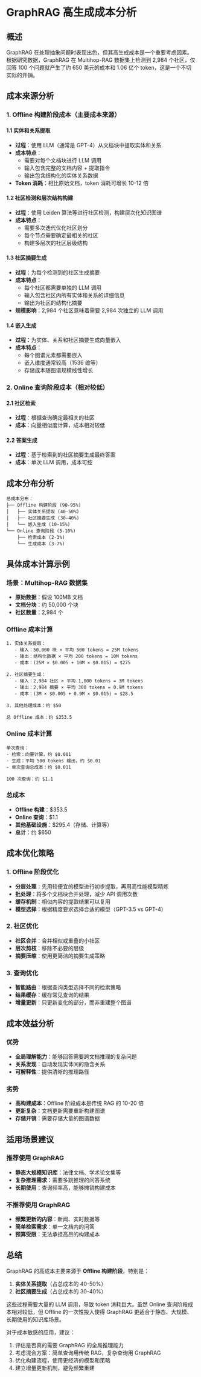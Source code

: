 # GraphRAG 高生成成本分析

## 概述

GraphRAG 在处理抽象问题时表现出色，但其高生成成本是一个重要考虑因素。根据研究数据，GraphRAG 在 Multihop-RAG 数据集上检测到 2,984 个社区，仅回答 100 个问题就产生了约 650 美元的成本和 1.06 亿个 token，这是一个不切实际的开销。

## 成本来源分析

### 1. Offline 构建阶段成本（主要成本来源）

#### 1.1 实体和关系提取
- **过程**：使用 LLM（通常是 GPT-4）从文档块中提取实体和关系
- **成本特点**：
  - 需要对每个文档块进行 LLM 调用
  - 输入包含完整的文档内容 + 提取指令
  - 输出包含结构化的实体关系数据
- **Token 消耗**：相比原始文档，token 消耗可增长 10-12 倍

#### 1.2 社区检测和层次结构构建
- **过程**：使用 Leiden 算法等进行社区检测，构建层次化知识图谱
- **成本特点**：
  - 需要多次迭代优化社区划分
  - 每个节点需要确定最相关的社区
  - 构建多层次的社区层级结构

#### 1.3 社区摘要生成
- **过程**：为每个检测到的社区生成摘要
- **成本特点**：
  - 每个社区都需要单独的 LLM 调用
  - 输入包含社区内所有实体和关系的详细信息
  - 输出为社区的结构化摘要
- **规模影响**：2,984 个社区意味着需要 2,984 次独立的 LLM 调用

#### 1.4 嵌入生成
- **过程**：为实体、关系和社区摘要生成向量嵌入
- **成本特点**：
  - 每个图谱元素都需要嵌入
  - 嵌入维度通常较高（1536 维等）
  - 存储成本随图谱规模线性增长

### 2. Online 查询阶段成本（相对较低）

#### 2.1 社区检索
- **过程**：根据查询确定最相关的社区
- **成本**：向量相似度计算，成本相对较低

#### 2.2 答案生成
- **过程**：基于检索到的社区摘要生成最终答案
- **成本**：单次 LLM 调用，成本可控

## 成本分布分析

```
总成本分布：
├── Offline 构建阶段 (90-95%)
│   ├── 实体关系提取 (40-50%)
│   ├── 社区摘要生成 (30-40%)
│   └── 嵌入生成 (10-15%)
└── Online 查询阶段 (5-10%)
    ├── 检索成本 (2-3%)
    └── 生成成本 (3-7%)
```

## 具体成本计算示例

### 场景：Multihop-RAG 数据集
- **原始数据**：假设 100MB 文档
- **文档分块**：约 50,000 个块
- **社区数量**：2,984 个

### Offline 成本计算
```
1. 实体关系提取：
   - 输入：50,000 块 × 平均 500 tokens = 25M tokens
   - 输出：结构化数据 × 平均 200 tokens = 10M tokens
   - 成本：(25M × $0.005 + 10M × $0.015) = $275

2. 社区摘要生成：
   - 输入：2,984 社区 × 平均 1,000 tokens = 3M tokens  
   - 输出：2,984 摘要 × 平均 300 tokens = 0.9M tokens
   - 成本：(3M × $0.005 + 0.9M × $0.015) = $28.5

3. 其他处理成本：约 $50

总 Offline 成本：约 $353.5
```

### Online 成本计算
```
单次查询：
- 检索：向量计算，约 $0.001
- 生成：平均 500 tokens 输出，约 $0.01
- 单次查询总成本：约 $0.011

100 次查询：约 $1.1
```

### 总成本
- **Offline 构建**：$353.5
- **Online 查询**：$1.1
- **其他基础设施**：$295.4（存储、计算等）
- **总计**：约 $650

## 成本优化策略

### 1. Offline 阶段优化
- **分层处理**：先用较便宜的模型进行初步提取，再用高性能模型精炼
- **批处理**：将多个文档块合并处理，减少 API 调用次数
- **缓存机制**：相似内容的提取结果可以复用
- **模型选择**：根据精度要求选择合适的模型（GPT-3.5 vs GPT-4）

### 2. 社区优化
- **社区合并**：合并相似或重叠的小社区
- **层次剪枝**：移除不必要的层级
- **摘要压缩**：使用更简洁的摘要生成策略

### 3. 查询优化
- **智能路由**：根据查询类型选择不同的检索策略
- **结果缓存**：缓存常见查询的结果
- **增量更新**：只更新变化的部分，而非重建整个图谱

## 成本效益分析

### 优势
- **全局理解能力**：能够回答需要跨文档推理的复杂问题
- **关系发现**：自动发现实体间的隐含关系
- **可解释性**：提供清晰的推理路径

### 劣势
- **高构建成本**：Offline 阶段成本是传统 RAG 的 10-20 倍
- **更新复杂**：文档更新需要重新构建图谱
- **存储开销**：需要存储大量的图谱数据

## 适用场景建议

### 推荐使用 GraphRAG
- **静态大规模知识库**：法律文档、学术论文集等
- **复杂推理需求**：需要多跳推理的问答系统
- **长期使用**：查询频率高，能够摊销构建成本

### 不推荐使用 GraphRAG
- **频繁更新的内容**：新闻、实时数据等
- **简单检索需求**：单一文档内的问答
- **预算受限**：无法承担高昂的构建成本

## 总结

GraphRAG 的高成本主要来源于 **Offline 构建阶段**，特别是：
1. **实体关系提取**（占总成本的 40-50%）
2. **社区摘要生成**（占总成本的 30-40%）

这些过程需要大量的 LLM 调用，导致 token 消耗巨大。虽然 Online 查询阶段成本相对较低，但 Offline 的一次性投入使得 GraphRAG 更适合于静态、大规模、长期使用的知识库场景。

对于成本敏感的应用，建议：
1. 评估是否真的需要 GraphRAG 的全局推理能力
2. 考虑混合方案：简单查询用传统 RAG，复杂查询用 GraphRAG
3. 优化构建流程，使用更经济的模型和策略
4. 建立增量更新机制，避免频繁重建